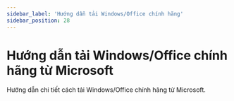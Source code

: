 ```yaml
---
sidebar_label: 'Hướng dẫn tải Windows/Office chính hãng'
sidebar_position: 28
---
```


# Hướng dẫn tải Windows/Office chính hãng từ Microsoft

Hướng dẫn chi tiết cách tải Windows/Office chính hãng từ Microsoft.